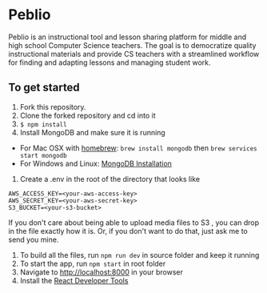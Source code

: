 # Peblio

Peblio is an instructional tool and lesson sharing platform for middle and high school Computer Science teachers. The goal is to democratize quality instructional materials and provide CS teachers with a streamlined workflow for finding and adapting lessons and managing student work.

## To get started

1. Fork this repository.
1. Clone the forked repository and cd into it
1. `$ npm install`
1. Install MongoDB and make sure it is running
  * For Mac OSX with [homebrew](https://brew.sh/): `brew install mongodb` then `brew services start mongodb`
  * For Windows and Linux: [MongoDB Installation](https://docs.mongodb.com/manual/installation/)
1. Create a .env in the root of the directory that looks like
```
AWS_ACCESS_KEY=<your-aws-access-key>
AWS_SECRET_KEY=<your-aws-secret-key>
S3_BUCKET=<your-s3-bucket>
 ```
 If you don't care about being able to upload media files to S3 , you can drop in the file exactly how it is. Or, if you don't want to do that, just ask me to send you mine.

1. To build all the files, run `npm run dev` in source folder and keep it running
1. To start the app, run `npm start` in root folder
1. Navigate to [http://localhost:8000](http://localhost:8000) in your browser
1. Install the [React Developer Tools](https://chrome.google.com/webstore/detail/react-developer-tools/fmkadmapgofadopljbjfkapdkoienihi?hl=en)
